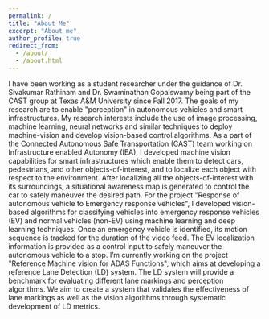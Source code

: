 ```yaml
---
permalink: /
title: "About Me"
excerpt: "About me"
author_profile: true
redirect_from: 
  - /about/
  - /about.html
---
```


I have been working as a student researcher under the guidance of Dr. Sivakumar Rathinam and Dr. Swaminathan Gopalswamy being part of the CAST group at Texas A&M University since Fall 2017. The goals of my research are to enable "perception" in autonomous vehicles and smart infrastructures. My research interests include the use of image processing, machine learning, neural networks and similar techniques to deploy machine-vision and develop vision-based control algorithms. As a part of the Connected Autonomous Safe Transportation (CAST) team working on Infrastructure enabled Autonomy (IEA), I developed machine vision capabilities for smart infrastructures which enable them to detect cars, pedestrians, and other objects-of-interest, and to localize each object with respect to the environment. After localizing all the objects-of-interest with its surroundings, a situational awareness map is generated to control the car to safely maneuver the desired path. For the project "Response of autonomous vehicle to Emergency response vehicles", I developed vision-based algorithms for classifying vehicles into emergency response vehicles (EV) and normal vehicles (non-EV) using machine learning and deep learning techniques. Once an emergency vehicle is identified, its motion sequence is tracked for the duration of the video feed. The EV localization information is provided as a control input to safely maneuver the autonomous vehicle to a stop. I’m currently working on the project "Reference Machine vision for ADAS Functions", which aims at developing a reference Lane Detection (LD) system. The LD system will provide a benchmark for evaluating different lane markings and perception algorithms. We aim to create a system that validates the effectiveness of lane markings as well as the vision algorithms through systematic development of LD metrics.
